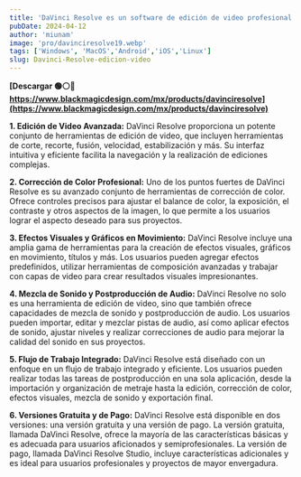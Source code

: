 ```yaml
---
title: 'DaVinci Resolve es un software de edición de video profesional'
pubDate: 2024-04-12
author: 'miunam'
image: 'pro/davinciresolve19.webp'
tags: ['Windows', 'MacOS','Android','iOS','Linux']
slug: Davinci-Resolve-edicion-video
---
```

**[Descargar 🟢⚪️🔴 https://www.blackmagicdesign.com/mx/products/davinciresolve](https://www.blackmagicdesign.com/mx/products/davinciresolve)**

**1. Edición de Video Avanzada:** DaVinci Resolve proporciona un potente conjunto de herramientas de edición de video, que incluyen herramientas de corte, recorte, fusión, velocidad, estabilización y más. Su interfaz intuitiva y eficiente facilita la navegación y la realización de ediciones complejas.

**2. Corrección de Color Profesional:** Uno de los puntos fuertes de DaVinci Resolve es su avanzado conjunto de herramientas de corrección de color. Ofrece controles precisos para ajustar el balance de color, la exposición, el contraste y otros aspectos de la imagen, lo que permite a los usuarios lograr el aspecto deseado para sus proyectos.

**3. Efectos Visuales y Gráficos en Movimiento:** DaVinci Resolve incluye una amplia gama de herramientas para la creación de efectos visuales, gráficos en movimiento, títulos y más. Los usuarios pueden agregar efectos predefinidos, utilizar herramientas de composición avanzadas y trabajar con capas de video para crear resultados visuales impresionantes.

**4. Mezcla de Sonido y Postproducción de Audio:** DaVinci Resolve no solo es una herramienta de edición de video, sino que también ofrece capacidades de mezcla de sonido y postproducción de audio. Los usuarios pueden importar, editar y mezclar pistas de audio, así como aplicar efectos de sonido, ajustar niveles y realizar correcciones de audio para mejorar la calidad del sonido en sus proyectos.

**5. Flujo de Trabajo Integrado:** DaVinci Resolve está diseñado con un enfoque en un flujo de trabajo integrado y eficiente. Los usuarios pueden realizar todas las tareas de postproducción en una sola aplicación, desde la importación y organización de metraje hasta la edición, corrección de color, efectos visuales, mezcla de sonido y exportación final.

**6. Versiones Gratuita y de Pago:** DaVinci Resolve está disponible en dos versiones: una versión gratuita y una versión de pago. La versión gratuita, llamada DaVinci Resolve, ofrece la mayoría de las características básicas y es adecuada para usuarios aficionados y semiprofesionales. La versión de pago, llamada DaVinci Resolve Studio, incluye características adicionales y es ideal para usuarios profesionales y proyectos de mayor envergadura.